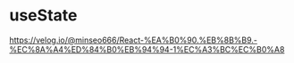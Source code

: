 # useState

https://velog.io/@minseo666/React-%EA%B0%90.%EB%8B%B9.-%EC%8A%A4%ED%84%B0%EB%94%94-1%EC%A3%BC%EC%B0%A8
